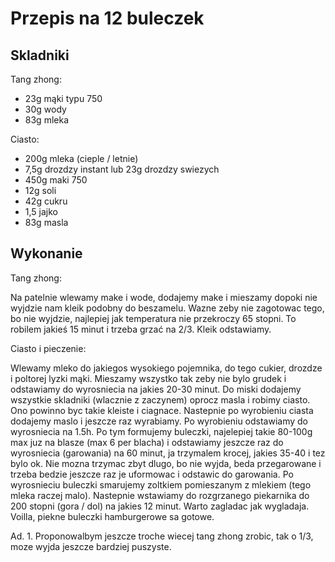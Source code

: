 # Przepis na 12 buleczek

## Skladniki
Tang zhong:
 - 23g mąki typu 750
 - 30g wody
 - 83g mleka

Ciasto:
 - 200g mleka (cieple / letnie)
 - 7,5g drozdzy instant lub 23g drozdzy swiezych
 - 450g maki 750
 - 12g soli
 - 42g cukru
 - 1,5 jajko
 - 83g masla

## Wykonanie
Tang zhong:

Na patelnie wlewamy make i wode, dodajemy make i mieszamy dopoki nie wyjdzie nam kleik podobny do beszamelu. Wazne zeby nie zagotowac tego, bo nie wyjdzie, najlepiej jak temperatura nie przekroczy 65 stopni. To robilem jakieś 15 minut i trzeba grzać na 2/3.  Kleik odstawiamy.

Ciasto i pieczenie:

Wlewamy mleko do jakiegos wysokiego pojemnika, do tego cukier, drozdze i poltorej lyzki mąki. Mieszamy wszystko tak zeby nie bylo grudek i odstawiamy do wyrosniecia na jakies 20-30 minut. Do miski dodajemy wszystkie skladniki (wlacznie z zaczynem) oprocz masla i robimy ciasto. Ono powinno byc takie kleiste i ciagnace. Nastepnie po wyrobieniu ciasta dodajemy maslo i jeszcze raz wyrabiamy. Po wyrobieniu odstawiamy do wyrosniecia na 1.5h. Po tym formujemy buleczki, najelepiej takie 80-100g max juz na blasze (max 6 per blacha) i odstawiamy jeszcze raz do wyrosniecia (garowania) na 60 minut, ja trzymalem krocej, jakies 35-40 i tez bylo ok. Nie mozna trzymac zbyt dlugo, bo nie wyjda, beda przegarowane i trzeba bedzie jeszcze raz je uformowac i odstawic do garowania. Po wyrosnieciu buleczki smarujemy zoltkiem pomieszanym z mlekiem (tego mleka raczej malo). Nastepnie wstawiamy do rozgrzanego piekarnika do 200 stopni (gora / dol) na jakies 12 minut. Warto zagladac jak wygladaja. Voilla, piekne buleczki hamburgerowe sa gotowe.  

Ad. 1.
Proponowalbym jeszcze troche wiecej tang zhong zrobic, tak o 1/3, moze wyjda jeszcze bardziej puszyste.

